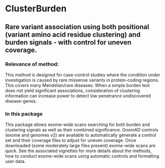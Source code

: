 # ClusterBurden

## Rare variant association using both positional (variant amino acid residue clustering) and burden signals - with control for uneven coverage.

### Relevance of method:
This method is designed for case-control studies where the condition under investigation is caused by rare missense variants in protein-coding regions. This covers many Mendelian/rare diseases. When a simple burden test does not yield significant associations, consideration of clustering information can increase power to detect low penetrance undiscovered disease-genes. 

### In this package 

This package allows exome-wide scans searching for both burden and clustering signals as well as their combined significance. GnomAD controls (exome and genomes v2) are available to automatically generate a control set and their coverage files to adjust for uneven coverage. Once downloaded (some moderately large files present) exome-wide scans are quick. See the associated vignettes for more details about the methods, how to conduct exome-wide scans using automatic controls and formatting user data. 




